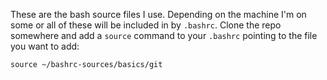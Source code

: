 These are the bash source files I use. 
Depending on the machine I'm on some or all of these will be included in by `.bashrc`.
Clone the repo somewhere and add a `source` command to your `.bashrc` pointing to the file you want to add:
```
source ~/bashrc-sources/basics/git
```